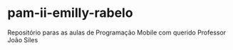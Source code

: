 # pam-ii-emilly-rabelo
Repositório paras as aulas de Programação Mobile com querido Professor João Siles
